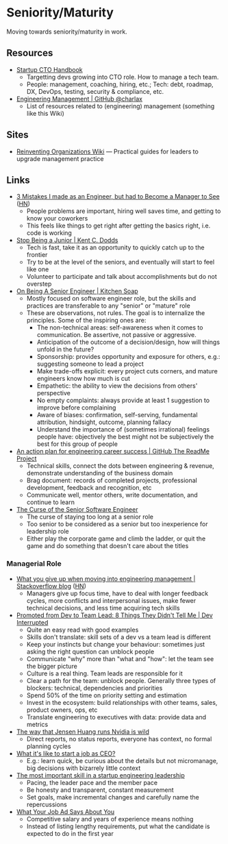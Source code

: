# Seniority/Maturity

Moving towards seniority/maturity in work.

## Resources

- [Startup CTO Handbook](https://github.com/ZachGoldberg/Startup-CTO-Handbook/blob/main/StartupCTOHandbook.md)
  - Targetting devs growing into CTO role. How to manage a tech team.
  - People: management, coaching, hiring, etc.; Tech: debt, roadmap, DX, DevOps,
    testing, security & compliance, etc.
- [Engineering Management | GitHub @charlax](https://github.com/charlax/engineering-management/)
  - List of resources related to (engineering) management (something like this
    Wiki)

## Sites

- [Reinventing Organizations Wiki](https://reinventingorganizationswiki.com/en/)
  — Practical guides for leaders to upgrade management practice

## Links

- [3 Mistakes I made as an Engineer, but had to Become a Manager to See](https://www.developing.dev/p/3-mistakes-i-made-as-an-engineer)
  ([HN](https://news.ycombinator.com/item?id=35101378))
  - People problems are important, hiring well saves time, and getting to know
    your coworkers
  - This feels like things to get right after getting the basics right, i.e.
    code is working
- [Stop Being a Junior | Kent C. Dodds](https://kentcdodds.com/blog/stop-being-a-junior)
  - Tech is fast, take it as an opportunity to quickly catch up to the frontier
  - Try to be at the level of the seniors, and eventually will start to feel
    like one
  - Volunteer to participate and talk about accomplishments but do not overstep
- [On Being A Senior Engineer | Kitchen Soap](https://www.kitchensoap.com/2012/10/25/on-being-a-senior-engineer/)
  - Mostly focused on software engineer role, but the skills and practices are
    transferable to any "senior" or "mature" role
  - These are observations, not rules. The goal is to internalize the
    principles. Some of the inspiring ones are:
    - The non-technical areas: self-awareness when it comes to communication. Be
      assertive, not passive or aggressive.
    - Anticipation of the outcome of a decision/design, how will things unfold
      in the future?
    - Sponsorship: provides opportunity and exposure for others, e.g.:
      suggesting someone to lead a project
    - Make trade-offs explicit: every project cuts corners, and mature engineers
      know how much is cut
    - Empathetic: the ability to view the decisions from others' perspective
    - No empty complaints: always provide at least 1 suggestion to improve
      before complaining
    - Aware of biases: confirmation, self-serving, fundamental attribution,
      hindsight, outcome, planning fallacy
    - Understand the importance of (sometimes irrational) feelings people have:
      objectively the best might not be subjectively the best for this group of
      people
- [An action plan for engineering career success | GitHub The ReadMe Project](https://github.com/readme/guides/engineering-career-success)
  - Technical skills, connect the dots between engineering & revenue,
    demonstrate understanding of the business domain
  - Brag document: records of completed projects, professional development,
    feedback and recognition, etc
  - Communicate well, mentor others, write documentation, and continue to learn
- [The Curse of the Senior Software Engineer](https://www.yieldcode.blog/post/the-curse-of-the-senior-engineer/)
  - The curse of staying too long at a senior role
  - Too senior to be considered as a senior but too inexperience for leadership
    role
  - Either play the corporate game and climb the ladder, or quit the game and do
    something that doesn't care about the titles

### Managerial Role

- [What you give up when moving into engineering management | Stackoverflow blog](https://stackoverflow.blog/2022/02/23/what-you-give-up-when-moving-into-engineering-management/)
  ([HN](https://news.ycombinator.com/item?id=35550240))
  - Managers give up focus time, have to deal with longer feedback cycles, more
    conflicts and interpersonal issues, make fewer technical decisions, and less
    time acquiring tech skills
- [Promoted from Dev to Team Lead: 8 Things They Didn't Tell Me | Dev Interrupted](https://devinterrupted.substack.com/p/promoted-from-dev-to-team-lead-8)
  - Quite an easy read with good examples
  - Skills don't translate: skill sets of a dev vs a team lead is different
  - Keep your instincts but change your behaviour: sometimes just asking the
    right question can unblock people
  - Communicate "why" more than "what and "how": let the team see the bigger
    picture
  - Culture is a real thing. Team leads are responsible for it
  - Clear a path for the team: unblock people. Generally three types of
    blockers: technical, dependencies and priorities
  - Spend 50% of the time on priority setting and estimation
  - Invest in the ecosystem: build relationships with other teams, sales,
    product owners, ops, etc
  - Translate engineering to executives with data: provide data and metrics
- [The way that Jensen Huang runs Nvidia is wild](https://twitter.com/danhockenmaier/status/1701608618087571787)
  - Direct reports, no status reports, everyone has context, no formal planning
    cycles
- [What it's like to start a job as CEO?](https://www.ejorgenson.com/blog/what-its-like-ceo)
  - E.g.: learn quick, be curious about the details but not micromanage, big
    decisions with bizarrely little context
- [The most important skill in a startup engineering leadership](https://danielmangum.com/posts/most-important-skill-startup-engineering-leadership/)
  - Pacing, the leader pace and the member pace
  - Be honesty and transparent, constant measurement
  - Set goals, make incremental changes and carefully name the repercussions
- [What Your Job Ad Says About You](https://www.talentstuff.com/blog/what-your-job-ad-says-about-you)
  - Competitive salary and years of experience means nothing
  - Instead of listing lengthy requirements, put what the candidate is expected
    to do in the first year
